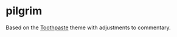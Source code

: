 # pilgrim

Based on the [Toothpaste](https://github.com/imcatnoone/toothpaste) theme with adjustments to commentary.
